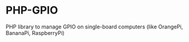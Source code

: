 # PHP-GPIO
PHP library to manage GPIO on single-board computers (like OrangePi, BananaPi, RaspberryPi)
